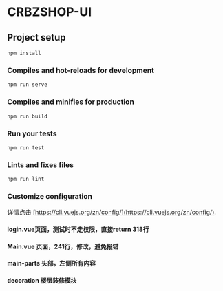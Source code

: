 # CRBZSHOP-UI

## Project setup
```
npm install
```

### Compiles and hot-reloads for development
```
npm run serve
```

### Compiles and minifies for production
```
npm run build
```

### Run your tests
```
npm run test
```

### Lints and fixes files
```
npm run lint
```

### Customize configuration
详情点击 [https://cli.vuejs.org/zn/config/](https://cli.vuejs.org/zn/config/).

####  login.vue页面，测试时不走权限，直接return  318行
####  Main.vue 页面，241行，修改，避免报错

#### main-parts  头部，左侧所有内容

#### decoration  楼层装修模块
     
